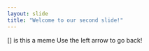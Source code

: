 ```yaml
---
layout: slide
title: "Welcome to our second slide!"
---
```

[] is this a meme
Use the left arrow to go back!
